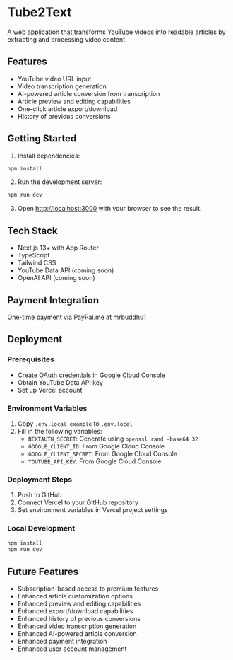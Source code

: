 # Tube2Text

A web application that transforms YouTube videos into readable articles by extracting and processing video content.

## Features

- YouTube video URL input
- Video transcription generation
- AI-powered article conversion from transcription
- Article preview and editing capabilities
- One-click article export/download
- History of previous conversions

## Getting Started

1. Install dependencies:
```bash
npm install
```

2. Run the development server:
```bash
npm run dev
```

3. Open [http://localhost:3000](http://localhost:3000) with your browser to see the result.

## Tech Stack

- Next.js 13+ with App Router
- TypeScript
- Tailwind CSS
- YouTube Data API (coming soon)
- OpenAI API (coming soon)

## Payment Integration

One-time payment via PayPal.me at mrbuddhu1

## Deployment

### Prerequisites
- Create OAuth credentials in Google Cloud Console
- Obtain YouTube Data API key
- Set up Vercel account

### Environment Variables
1. Copy `.env.local.example` to `.env.local`
2. Fill in the following variables:
   - `NEXTAUTH_SECRET`: Generate using `openssl rand -base64 32`
   - `GOOGLE_CLIENT_ID`: From Google Cloud Console
   - `GOOGLE_CLIENT_SECRET`: From Google Cloud Console
   - `YOUTUBE_API_KEY`: From Google Cloud Console

### Deployment Steps
1. Push to GitHub
2. Connect Vercel to your GitHub repository
3. Set environment variables in Vercel project settings

### Local Development
```bash
npm install
npm run dev
```

## Future Features

- Subscription-based access to premium features
- Enhanced article customization options
- Enhanced preview and editing capabilities
- Enhanced export/download capabilities
- Enhanced history of previous conversions
- Enhanced video transcription generation
- Enhanced AI-powered article conversion
- Enhanced payment integration
- Enhanced user account management
